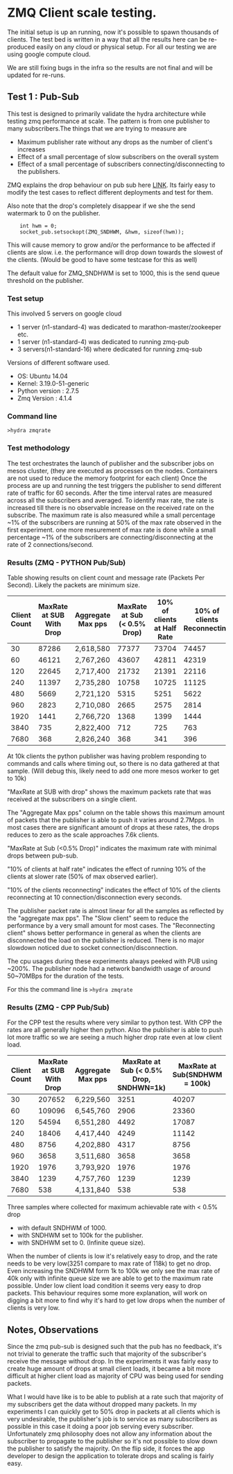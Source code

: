 # ZMQ Client scale testing.

The initial setup is up an running, now it's possible to spawn thousands of clients. 
The test bed is written in a way that all the results here can be re-produced easily on any cloud or physical setup. 
For all our testing we are using google compute cloud.

We are still fixing bugs in the infra so the results are not final and will be updated for re-runs.

## Test 1 : Pub-Sub 
This test is designed to primarily validate the hydra architecture while testing zmq performance at scale.
The pattern is from one publisher to many subscribers.The things that we are trying to measure are 

* Maximum publisher rate without any drops as the number of client's increases
* Effect of a small percentage of slow subscribers on the overall system
* Effect of a small percentage of subscribers connecting/disconnecting to the publishers.

ZMQ explains the drop behaviour on pub sub here [LINK](http://zguide.zeromq.org/php:chapter5). 
Its fairly easy to modify the test cases to reflect different deployments and test for them.

Also note that the drop's completely disappear if we she the send watermark to 0 on the publisher.

```
    int hwm = 0;
    socket_pub.setsockopt(ZMQ_SNDHWM, &hwm, sizeof(hwm));
```

This will cause memory to grow and/or the performance to be affected if clients are slow. i.e. the performance will drop 
down towards the slowest of the clients. (Would be good to have some testcase for this as well)

The default value for ZMQ_SNDHWM is set to 1000, this is the send queue threshold on the publisher.  

### Test setup 
This involved 5 servers on google cloud

* 1 server (n1-standard-4) was dedicated to marathon-master/zookeeper etc.
* 1 server (n1-standard-4) was dedicated to running zmq-pub
* 3 servers(n1-standard-16) where dedicated for running zmq-sub

Versions of different software used.

* OS: Ubuntu 14.04
* Kernel: 3.19.0-51-generic
* Python version : 2.7.5
* Zmq Version : 4.1.4


### Command line 

`>hydra zmqrate`

### Test methodology 
The test orchestrates the launch of publisher and the subscriber jobs on mesos cluster, (they are executed
as processes on the nodes. Containers are not used to reduce the memory footprint for each client)
Once the process are up and running the test triggers the publisher to send different rate of traffic for 60 seconds. 
After the time interval rates are measured across all the subscribers and averaged. 
To identify max rate, the rate is increased till there is no observable increase on the received rate on the subscribe.
The maximum rate is also measured while a small percentage ~1% of the subscribers are running at 50% of the max rate 
observed in the first experiment.
one more mesurement of max rate is done while a small percentage ~1% of the subscribers are connecting/disconnecting
at the rate of 2 connections/second.

### Results (ZMQ - PYTHON Pub/Sub)
Table showing results on client count and message rate (Packets Per Second). Likely the packets are minimum size.

|Client Count|MaxRate at SUB With Drop|Aggregate Max pps|MaxRate at Sub (< 0.5% Drop)|10% of clients at Half Rate|10% of clients Reconnecting|
| --- | --- | --- | --- | ---| ---|
|30 |87286	|2,618,580	|77377	|73704	|74457|
|60	|46121	|2,767,260	|43607	|42811	|42319|
|120	|22645	|2,717,400	|21732	|21391	|22116|
|240	|11397	|2,735,280	|10758	|10725	|11125|
|480	|5669	|2,721,120	|5315	|5251	|5622|
|960	|2823	|2,710,080	|2665	|2575	|2814|
|1920	|1441	|2,766,720	|1368	|1399	|1444|
|3840	|735	|2,822,400	|712	|725	|763|
|7680	|368	|2,826,240	|368	|341	|396|


At 10k clients the python publisher was having problem responding to commands and calls where timing out, so there is 
no data gathered at that sample. (Will debug this, likely need to add one more mesos worker to get to 10k) 

"MaxRate at SUB with drop" shows the maximum packets rate that was received at the subscribers on a single client. 

The "Aggregate Max pps" column on the table shows this maximum amount of packets that the publisher is able to push 
it varies around 2.7Mpps. In most cases there are significant amount of drops at these rates, the drops reduces to zero 
as the scale approaches 7.6k clients. 

"MaxRate at Sub (<0.5% Drop)" indicates the maximum rate with minimal drops between pub-sub.

"10% of clients at half rate" indicates the effect of running 10% of the clients at slower rate (50% of max 
observed earlier).

"10% of the clients reconnecting" indicates the effect of 10% of the clients reconnecting at 10 connection/disconnection
every seconds.

The publisher packet rate is almost linear for all the samples as reflected by the "aggregate max pps".
The "Slow client" seem to reduce the performance by a very small amount for most cases.
The "Reconnecting client" shows better performance in general as when the clients are disconnected the load on the 
publisher is reduced. There is no major slowdown noticed due to socket connection/disconnection.

The cpu usages during these experiments always peeked with PUB using ~200%. 
The publisher node had a network bandwidth usage of around 50~70MBps for the duration of the tests.
  

For this the command line is
`>hydra zmqrate`


### Results (ZMQ - CPP Pub/Sub)

For the CPP test the results where very similar to python test. With CPP the rates are all generally higher then python.
Also the publisher is able to push lot more traffic so we are seeing a much higher drop rate even at low client load. 

|Client Count|MaxRate at SUB With Drop|Aggregate Max pps|MaxRate at Sub (< 0.5% Drop, SNDHWN=1k)|MaxRate at Sub(SNDHWM = 100k)|MaxRate at Sub(SNDHWM = 0)|
| --- | --- | --- | --- | ---| ---|
|30     |207652	|6,229,560	|3251	|40207 |217985
|60	    |109096	|6,545,760	|2906	|23360 |111175
|120	|54594	|6,551,280	|4492	|17087 |54984
|240	|18406	|4,417,440	|4249	|11142 |27778
|480	|8756	|4,202,880	|4317	|8756  |8622
|960	|3658	|3,511,680	|3658	|3658  |3404
|1920	|1976	|3,793,920	|1976	|1976  |1975
|3840	|1239	|4,757,760	|1239	|1239  |1063
|7680	|538	|4,131,840	|538	|538   |520

Three samples where collected for maximum achievable rate with < 0.5% drop

   * with default SNDHWM of 1000.
   * with SNDHWM set to 100k for the publisher. 
   * with SNDHWM set to 0. (Infinite queue size).

When the number of clients is low it's relatively easy to drop, and the rate needs to be very low(3251 compare 
to max rate of 118k) to get no drop. Even increasing the SNDHWM form 1k to 100k we only see the max rate of 40k 
only with infinite queue size we are able to get to the maximum rate possible. 
Under low client load condition it seems very easy to drop packets. 
This behaviour requires some more explanation, will work on digging a bit more to find why it's hard to get low drops
when the number of clients is very low. 


## Notes, Observations 

Since the zmq pub-sub is designed such that the pub has no feedback, it's not trivial to generate the traffic such that 
majority of the subscriber's receive the message without drop. 
In the experiments it was fairly easy to create huge amount of drops at small client loads, it became a bit 
more difficult at higher client load as majority of CPU was being used for sending packets.

What I would have like is to be able to publish at a rate such that majority of my subscribers get the data
without dropped many packets. In my experiments I can quickly get to 50% drop in packets at all clients which is very 
 undesirable, the publisher's job is to service as many subscribers as possible in this case it doing a poor job 
 serving every subscriber. 
Unfortunately zmq philosophy does not allow any information about the subscriber to 
propagate to the publisher so it's not possible to slow down the publisher to satisfy the majority. 
On the flip side, it forces the app developer to design the application to tolerate drops and scaling is fairly easy.
